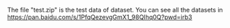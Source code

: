 The file "test.zip" is the test data of dataset. You can see all the datasets in https://pan.baidu.com/s/1PfqQezevgGmX1_98QIhq0Q?pwd=irb3
